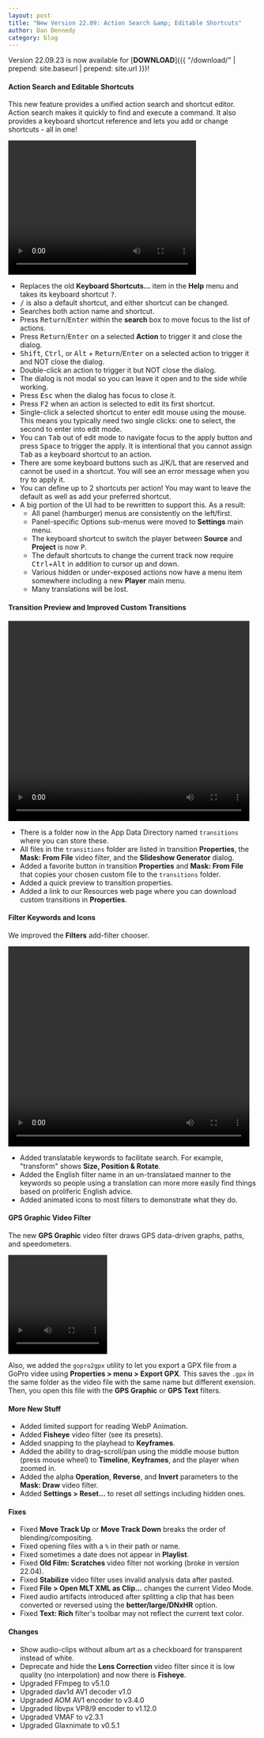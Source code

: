 ```yaml
---
layout: post
title: "New Version 22.09: Action Search &amp; Editable Shortcuts"
author: Dan Dennedy
category: blog
---
```


Version 22.09.23 is now available for [**DOWNLOAD**]({{ "/download/" | prepend: site.baseurl | prepend: site.url }})!

#### Action Search and Editable Shortcuts

This new feature provides a unified action search and shortcut editor. Action search makes it quickly to find and
execute a command. It also provides a keyboard shortcut reference and lets you add or change shortcuts - all in one!

<video width="380" height="271" autoplay="autoplay" loop="loop">
  <source src="{{ "/assets/videos/actions-and-shortcuts.mp4" | prepend: site.baseurl | prepend: site.url }}" type="video/mp4">
</video>

  - Replaces the old **Keyboard Shortcuts...** item in the **Help** menu and takes its keyboard shortcut <kbd>?</kbd>.
  - <kbd>/</kbd> is also a default shortcut, and either shortcut can be changed.
  - Searches both action name and shortcut.
  - Press <kbd>Return</kbd>/<kbd>Enter</kbd> within the **search** box to move focus to the list of actions.
  - Press <kbd>Return</kbd>/<kbd>Enter</kbd> on a selected **Action** to trigger it and close the dialog.
  - <kbd>Shift</kbd>, <kbd>Ctrl</kbd>, or <kbd>Alt</kbd> + <kbd>Return</kbd>/<kbd>Enter</kbd> on a selected action to
    trigger it and NOT close the dialog.
  - Double-click an action to trigger it but NOT close the dialog.
  - The dialog is not modal so you can leave it open and to the side while working.
  - Press <kbd>Esc</kbd> when the dialog has focus to close it.
  - Press <kbd>F2</kbd> when an action is selected to edit its first shortcut.
  - Single-click a selected shortcut to enter edit mouse using the mouse. This means you typically need two single
    clicks: one to select, the second to enter into edit mode.
  - You can <kbd>Tab</kbd> out of edit mode to navigate focus to the apply button and press <kbd>Space</kbd> to
    trigger the apply. It is intentional that you cannot assign <kbd>Tab</kbd> as a keyboard shortcut to an action.
  - There are some keyboard buttons such as J/K/L that are reserved and cannot be used in a shortcut.
    You will see an error message when you try to apply it.
  - You can define up to 2 shortcuts per action! You may want to leave the default as well as add your preferred shortcut.
  - A big portion of the UI had to be rewritten to support this. As a result:
    - All panel (hamburger) menus are consistently on the left/first.
    - Panel-specific Options sub-menus were moved to **Settings** main menu.
    - The keyboard shortcut to switch the player between **Source** and **Project** is now <kbd>P</kbd>.
    - The default shortcuts to change the current track now require <kbd>Ctrl</kbd>+<kbd>Alt</kbd> in addition to
      cursor up and down.
    - Various hidden or under-exposed actions now have a menu item somewhere including a new **Player** main menu.
    - Many translations will be lost.

#### Transition Preview and Improved Custom Transitions

<video width="488" height="404" autoplay="autoplay" loop="loop">
  <source src="{{ "/assets/videos/transition-preview.mp4" | prepend: site.baseurl | prepend: site.url }}" type="video/mp4">
</video>

  - There is a folder now in the App Data Directory named `transitions` where you can store these.
  - All files in the `transitions` folder are listed in transition **Properties**, the **Mask: From File** video filter,
    and the **Slideshow Generator** dialog.
  - Added a favorite button in transition **Properties** and **Mask: From File** that copies your chosen custom file to
    the `transitions` folder.
  - Added a quick preview to transition properties.
  - Added a link to our Resources web page where you can download custom transitions in **Properties**.

#### Filter Keywords and Icons

We improved the **Filters** add-filter chooser.

<video width="488" height="404" autoplay="autoplay" loop="loop">
  <source src="{{ "/assets/videos/filter-icons-and-keywords.mp4" | prepend: site.baseurl | prepend: site.url }}" type="video/mp4">
</video>

  - Added translatable keywords to facilitate search. For example, "transform" shows **Size, Position & Rotate**.
  - Added the English filter name in an un-translataed manner to the keywords so people using a translation can more
    more easily find things based on proliferic English advice.
  - Added animated icons to most filters to demonstrate what they do.

#### GPS Graphic Video Filter

The new **GPS Graphic** video filter draws GPS data-driven graphs, paths, and speedometers.

<video width="200" height="200" autoplay="autoplay" loop="loop">
  <source src="{{ "/assets/videos/gps-graphic-filter.mp4" | prepend: site.baseurl | prepend: site.url }}" type="video/mp4">
</video>

Also, we added the `gopro2gpx` utility to let you export a GPX file from a GoPro videe using
**Properties > menu > Export GPX**. This saves the `.gpx` in the same folder as the video file with the same name
but different exension. Then, you open this file with the **GPS Graphic** or **GPS Text** filters.

#### More New Stuff

- Added limited support for reading WebP Animation.
- Added **Fisheye** video filter (see its presets).
- Added snapping to the playhead to **Keyframes**.
- Added the ability to drag-scroll/pan using the middle mouse button (press mouse wheel) to **Timeline**,
  **Keyframes**, and the player when zoomed in.
- Added the alpha **Operation**, **Reverse**, and **Invert** parameters to the **Mask: Draw** video filter.
- Added **Settings > Reset...** to reset _all_ settings including hidden ones.

#### Fixes

- Fixed **Move Track Up** or **Move Track Down** breaks the order of blending/compositing.
- Fixed opening files with a `%` in their path or name.
- Fixed sometimes a date does not appear in **Playlist**.
- Fixed **Old Film: Scratches** video filter not working (broke in version 22.04).
- Fixed **Stabilize** video filter uses invalid analysis data after pasted.
- Fixed **File > Open MLT XML as Clip...** changes the current Video Mode.
- Fixed audio artifacts introduced after splitting a clip that has been converted or reversed using
  the **better/large/DNxHR** option.
- Fixed **Text: Rich** filter's toolbar may not reflect the current text color.

#### Changes

- Show audio-clips without album art as a checkboard for transparent instead of white.
- Deprecate and hide the **Lens Correction** video filter since it is low quality (no interpolation) and now there is **Fisheye**.
- Upgraded FFmpeg to v5.1.0
- Upgraded dav1d AV1 decoder v1.0
- Upgraded AOM AV1 encoder to v3.4.0
- Upgraded libvpx VP8/9 encoder to v1.12.0
- Upgraded VMAF to v2.3.1
- Upgraded Glaxnimate to v0.5.1
